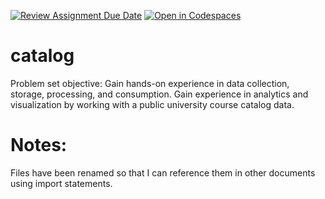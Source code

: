 [![Review Assignment Due Date](https://classroom.github.com/assets/deadline-readme-button-22041afd0340ce965d47ae6ef1cefeee28c7c493a6346c4f15d667ab976d596c.svg)](https://classroom.github.com/a/MAgpvTrm)
[![Open in Codespaces](https://classroom.github.com/assets/launch-codespace-2972f46106e565e64193e422d61a12cf1da4916b45550586e14ef0a7c637dd04.svg)](https://classroom.github.com/open-in-codespaces?assignment_repo_id=16143480)
# catalog
Problem set objective: Gain hands-on experience in data collection, storage, processing, and consumption. Gain experience in analytics and visualization by working with a public university course catalog data.

# Notes:
Files have been renamed so that I can reference them in other documents
using import statements.
